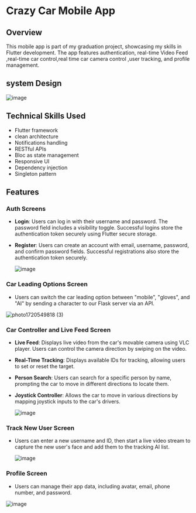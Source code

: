 # Crazy Car Mobile App

## Overview
This mobile app is part of my graduation project, showcasing my skills in Flutter development. The app features authentication, real-time Video Feed ,real-time car control,real time car camera control ,user tracking, and profile management.

## system Design
![image](https://github.com/user-attachments/assets/0856a510-7053-43ac-a699-0f7b104a71ce)

## Technical Skills Used
- Flutter framework
- clean architecture
- Notifications handling
- RESTful APIs
- Bloc as state management
- Responsive UI
- Dependency injection
- Singleton pattern

## Features

### Auth Screens
- **Login**: Users can log in with their username and password. The password field includes a visibility toggle. Successful logins store the authentication token securely using Flutter secure storage.
- **Register**: Users can create an account with email, username, password, and confirm password fields. Successful registrations also store the authentication token securely.

  ![image](https://github.com/user-attachments/assets/1dc47f48-44ee-4380-903c-083f7513703f)


### Car Leading Options Screen
- Users can switch the car leading option between "mobile", "gloves", and "AI" by sending a character to our Flask server via an API.
  
![photo1720549818 (3)](https://github.com/user-attachments/assets/26bd8ab5-a844-4b03-afbf-88038d75f0c9)

### Car Controller and Live Feed Screen
- **Live Feed**: Displays live video from the car's movable camera using VLC player. Users can control the camera direction by swiping on the video.
- **Real-Time Tracking**: Displays available IDs for tracking, allowing users to set or reset the target.
- **Person Search**: Users can search for a specific person by name, prompting the car to move in different directions to locate them.
- **Joystick Controller**: Allows the car to move in various directions by mapping joystick inputs to the car's drivers.

  ![image](https://github.com/user-attachments/assets/a7c4d8e1-87ee-4ccf-9f45-6deeaa9194e8)


### Track New User Screen
- Users can enter a new username and ID, then start a live video stream to capture the new user's face and add them to the tracking AI list.

  ![image](https://github.com/user-attachments/assets/d0deb0e7-1660-4416-b813-59e2b3e420ec)


### Profile Screen
- Users can manage their app data, including avatar, email, phone number, and password.

![image](https://github.com/user-attachments/assets/51db2156-d190-4303-ae92-05b6a6b6628a)
